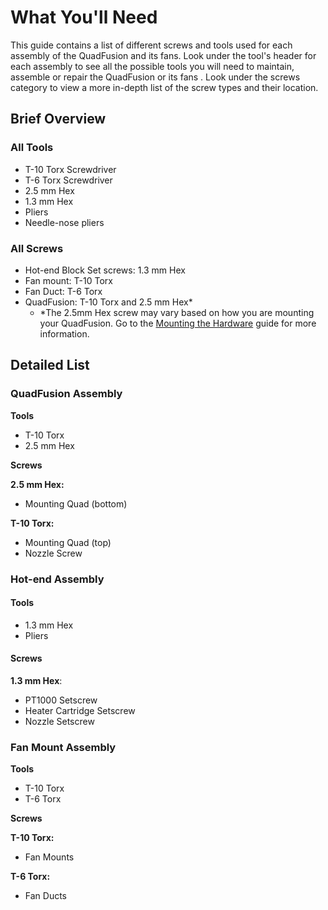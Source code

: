 # What You'll Need

This guide contains a list of different screws and tools used for each assembly of the QuadFusion and its fans. Look under the tool's header for each assembly to see all the possible tools you will need to maintain, assemble or repair the QuadFusion or its fans . Look under the screws category to view a more in-depth list of the screw types and their location.

## Brief Overview

### All Tools

* T-10 Torx Screwdriver
* T-6 Torx Screwdriver
* 2.5 mm Hex
* 1.3 mm Hex
* Pliers
* Needle-nose pliers

### All Screws

* Hot-end Block Set screws: 1.3 mm Hex
* Fan mount: T-10 Torx
* Fan Duct: T-6 Torx
* QuadFusion: T-10 Torx and 2.5 mm Hex\*
  * \*The 2.5mm Hex screw may vary based on how you are mounting your QuadFusion. Go to the [Mounting the Hardware]() guide for more information. 

## Detailed List

### QuadFusion Assembly

**Tools**

* T-10 Torx
* 2.5 mm Hex

**Screws**

**2.5 mm Hex:**

* Mounting Quad \(bottom\)

**T-10 Torx:**

* Mounting Quad \(top\)
* Nozzle Screw

### Hot-end Assembly

#### Tools

* 1.3 mm Hex
* Pliers

#### Screws

**1.3 mm Hex**:

* PT1000 Setscrew
* Heater Cartridge Setscrew
* Nozzle Setscrew

### Fan Mount Assembly

**Tools**

* T-10 Torx
* T-6 Torx

**Screws**

**T-10 Torx:**

* Fan Mounts

**T-6 Torx:**

* Fan Ducts

